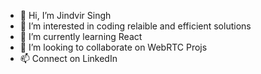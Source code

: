 - 👋 Hi, I’m Jindvir Singh
- 👀 I’m interested in coding relaible and efficient solutions
- 🌱 I’m currently learning React
- 💞️ I’m looking to collaborate on WebRTC Projs
- 📫 Connect on LinkedIn 

<!---
jindvir-singh/jindvir-singh is a ✨ special ✨ repository because its `README.md` (this file) appears on your GitHub profile.
You can click the Preview link to take a look at your changes.
--->
